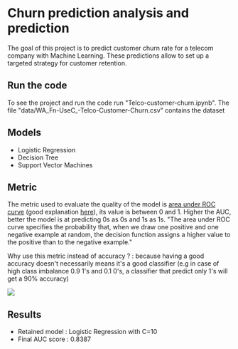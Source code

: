 # Churn prediction analysis and prediction

The goal of this project is to predict customer churn rate for a telecom company with Machine Learning. These predictions allow to set up a targeted strategy for customer retention.

## Run the code
To see the project and run the code run "Telco-customer-churn.ipynb".
The file "data/WA_Fn-UseC_-Telco-Customer-Churn.csv" contains the dataset
## Models
+ Logistic Regression
+ Decision Tree
+ Support Vector Machines
## Metric
<p>The metric used to evaluate the quality of the model is <a href="http://fouryears.eu/2011/10/12/roc-area-under-the-curve-explained/">area under ROC curve</a> (good explanation <a href="https://towardsdatascience.com/receiver-operating-characteristic-curves-demystified-in-python-bd531a4364d0">here</a>), its value is between 0 and 1. Higher the AUC, better the model is at predicting 0s as 0s and 1s as 1s.
"The area under ROC curve specifies the probability that, when we draw one positive and one negative example at random, the decision function assigns a higher value to the positive than to the negative example."</p>

<p>Why use this metric instead of accuracy ? : because having a good accuracy doesn't necessarily means it's a good classifier (e.g in case of high class imbalance 0.9 1's and 0.1 0's, a classifier that predict only 1's will get a 90% accuracy)</p>

<img src="img/AUC.png">

## Results
+ Retained model : Logistic Regression with C=10
+ Final AUC score : 0.8387
